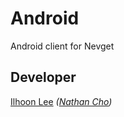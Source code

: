 # Android
Android client for Nevget

## Developer
[Ilhoon Lee](https://github.com/chowder985) *([Nathan Cho](https://github.com/BedrockDev))*
